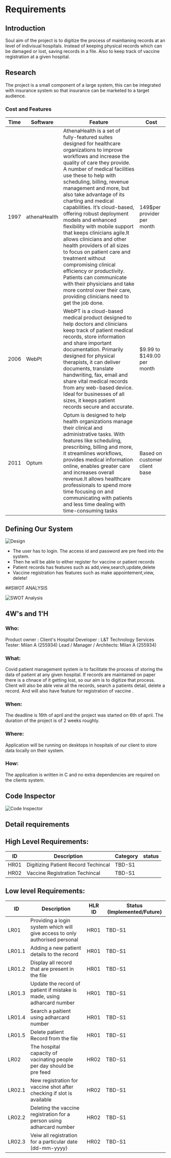 # Requirements
## Introduction
Soul aim of the project is to digitize the process of maintianing records at an level of indivisual hospitals. Instead of keeping physical records which can be damaged or lost, saving records in a file. Also to keep track of vaccine registration at a given hospital.

## Research
The project is a small component of a large system, this can be integrated with insurance system so that insurance can be marketed to a target audience.

### Cost and Features
| Time |	Software	| Feature |	Cost |
| ----- | ----- | ---------- | ----- | 
| 1997 | athenaHealth |	AthenaHealth is a set of fully-featured suites designed for healthcare organizations to improve workflows and increase the quality of care they provide. A number of medical facilities use these to help with scheduling, billing, revenue management and more, but also take advantage of its charting and medical capabilities. It’s cloud-based, offering robust deployment models and enhanced flexibility with mobile support that keeps clinicians agile.It allows clinicians and other health providers of all sizes to focus on patient care and treatment without compromising clinical efficiency or productivity. Patients can communicate with their physicians and take more control over their care, providing clinicians need to get the job done. |	149$per provider per month |
| 2006 |	WebPt	 | WebPT is a cloud-based medical product designed to help doctors and clinicians keep track of patient medical records, store information and share important documentation. Primarily designed for physical therapists, it can deliver documents, translate handwriting, fax, email and share vital medical records from any web-based device. Ideal for businesses of all sizes, it keeps patient records secure and accurate. |	$9.99 to $149.00 per month |
| 2011 |	Optum |	Optum is designed to help health organizations manage their clinical and administrative tasks. With features like scheduling, prescribing, billing and more, it streamlines workflows, provides medical information online, enables greater care and increases overall revenue.It allows healthcare professionals to spend more time focusing on and communicating with patients and less time dealing with time-consuming tasks | Based on customer client base |

## Defining Our System

![Design](https://user-images.githubusercontent.com/62583721/153222543-184a5bbf-0118-4614-ba35-8fcb0393eb7c.png)
- The user has to login. The access id and password are pre feed into the system.
- Then he will be able to either register for vaccine or patient records
- Patient records has features such as add,view,search,update,delete
- Vaccine registration has features such as make appointement,view, delete!

##SWOT ANALYSIS

![SWOT Analysis](https://user-images.githubusercontent.com/62583721/153223977-98030755-afbf-4823-8b0c-140dd31ca145.jpg)

## 4W's and 1'H
### Who:
Product owner : Client's Hospital
Developer : L&T Technology Services
Tester: Milan A (255934)
Lead / Manager / Architects: Milan A (255934)
### What:
Covid patient management system is to facilitate the process of storing the data of patient at any given hospital. If records are maintained on paper there is a chnace of it getting lost, so our aim is to digitize that process. Client will also be able veiw all the records, search a patients detail, delete a record. And will also have feature for registration of vaccine .

### When:
The deadline is 16th of april and the project was started on 6th of april. The duration of the project is of 2 weeks roughly.

### Where:
Application will be running on desktops in hospitals of our client to store data locally on their system.

### How:
The application is written in C and no extra dependencies are required on the clients system.

## Code Inspector

![Code Inspector](https://user-images.githubusercontent.com/62583721/153443627-2e2b688e-255b-462d-8ec3-d31030450b6e.png)


## Detail requirements
## High Level Requirements:

| ID | Description | Category | status |
| -- | ------| ---- | --- |
| HR01 | Digitizing Patient Record	Techincal | TBD-S1 |
| HR02 | Vaccine Registration	Techincal | TBD-S1 |
## Low level Requirements:

| ID | Description  |	HLR ID |	Status (Implemented/Future) 
| -- | ---------- | --- | ----|
| LR01 | Providing a login system which will give access to only authorised personal | HR01 | TBD-S1 |
| LR01.1 | Adding a new patient details to the record	 | HR01	| TBD-S1 |
| LR01.2 | Display all record that are present in the file | HR01	| TBD-S1|
| LR01.3 | Update the record of patient if mistake is made, using adharcard number| HR01 | TBD-S1 |
| LR01.4 | Search a paitient using adharcard number |	HR01 | TBD-S1 |
| LR01.5 | Delete patient Record from the file | HR01	 | TBD-S1 |
| LR02 |  The hospital capacity of vacinating people per day should be pre feed |	HR02 | TBD-S1 |
| LR02.1 | New registration for vaccine shot after checking if slot is available |	HR02 | TBD-S1 |
| LR02.2 | Deleting the vaccine registration for a person using adharcard number | 	HR02 | TBD-S1 |
| LR02.3 | Veiw all registration for a particular date (dd-mm-yyyy) | HR02 | TBD-S1 |
